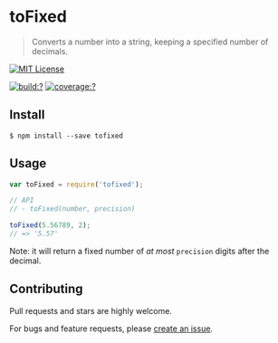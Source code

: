 # toFixed

> Converts a number into a string, keeping a specified number of decimals.


[![MIT License](https://img.shields.io/badge/license-MIT_License-green.svg?style=flat-square)](https://github.com/gearcase/tofixed/blob/master/LICENSE)

[![build:?](https://img.shields.io/travis/gearcase/tofixed/master.svg?style=flat-square)](https://travis-ci.org/gearcase/tofixed)
[![coverage:?](https://img.shields.io/coveralls/gearcase/tofixed/master.svg?style=flat-square)](https://coveralls.io/github/gearcase/tofixed)


## Install

```
$ npm install --save tofixed
```

## Usage

```js
var toFixed = require('tofixed');

// API
// - toFixed(number, precision)

toFixed(5.56789, 2);
// => '5.57'
```

Note: it will return a fixed number of *at most* `precision` digits after the decimal. 


## Contributing

Pull requests and stars are highly welcome.

For bugs and feature requests, please [create an issue](https://github.com/gearcase/tofixed/issues/new).

